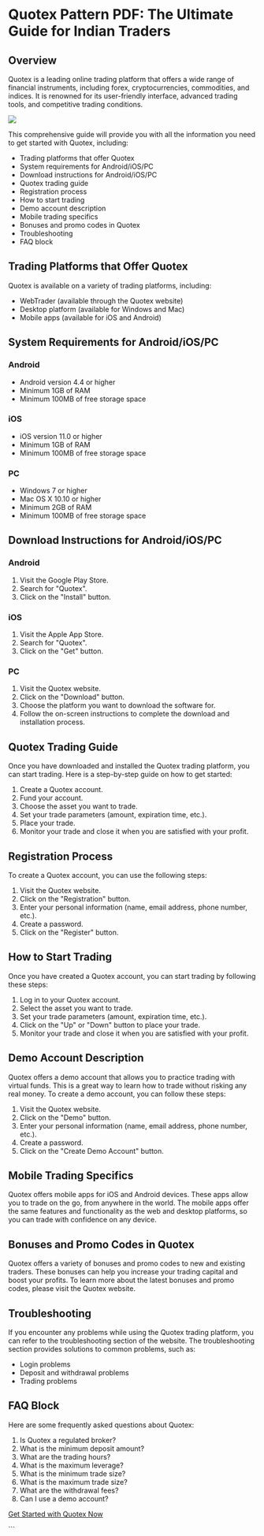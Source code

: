 # Quotex Pattern PDF: The Ultimate Guide for Indian Traders

## Overview

Quotex is a leading online trading platform that offers a wide range of
financial instruments, including forex, cryptocurrencies, commodities,
and indices. It is renowned for its user-friendly interface, advanced
trading tools, and competitive trading conditions.

[![](https://static.quotex.io/files/4_en/300_250.jpg)](https://traff.sbs/brokerqxlid)

This comprehensive guide will provide you with all the information you
need to get started with Quotex, including:

-   Trading platforms that offer Quotex
-   System requirements for Android/iOS/PC
-   Download instructions for Android/iOS/PC
-   Quotex trading guide
-   Registration process
-   How to start trading
-   Demo account description
-   Mobile trading specifics
-   Bonuses and promo codes in Quotex
-   Troubleshooting
-   FAQ block

## Trading Platforms that Offer Quotex

Quotex is available on a variety of trading platforms, including:

-   WebTrader (available through the Quotex website)
-   Desktop platform (available for Windows and Mac)
-   Mobile apps (available for iOS and Android)

## System Requirements for Android/iOS/PC

### Android

-   Android version 4.4 or higher
-   Minimum 1GB of RAM
-   Minimum 100MB of free storage space

### iOS

-   iOS version 11.0 or higher
-   Minimum 1GB of RAM
-   Minimum 100MB of free storage space

### PC

-   Windows 7 or higher
-   Mac OS X 10.10 or higher
-   Minimum 2GB of RAM
-   Minimum 100MB of free storage space

## Download Instructions for Android/iOS/PC

### Android

1.  Visit the Google Play Store.
2.  Search for "Quotex".
3.  Click on the "Install" button.

### iOS

1.  Visit the Apple App Store.
2.  Search for "Quotex".
3.  Click on the "Get" button.

### PC

1.  Visit the Quotex website.
2.  Click on the "Download" button.
3.  Choose the platform you want to download the software for.
4.  Follow the on-screen instructions to complete the download and
    installation process.

## Quotex Trading Guide

Once you have downloaded and installed the Quotex trading platform, you
can start trading. Here is a step-by-step guide on how to get started:

1.  Create a Quotex account.
2.  Fund your account.
3.  Choose the asset you want to trade.
4.  Set your trade parameters (amount, expiration time, etc.).
5.  Place your trade.
6.  Monitor your trade and close it when you are satisfied with your
    profit.

## Registration Process

To create a Quotex account, you can use the following steps:

1.  Visit the Quotex website.
2.  Click on the "Registration" button.
3.  Enter your personal information (name, email address, phone number,
    etc.).
4.  Create a password.
5.  Click on the "Register" button.

## How to Start Trading

Once you have created a Quotex account, you can start trading by
following these steps:

1.  Log in to your Quotex account.
2.  Select the asset you want to trade.
3.  Set your trade parameters (amount, expiration time, etc.).
4.  Click on the "Up" or "Down" button to place your trade.
5.  Monitor your trade and close it when you are satisfied with your
    profit.

## Demo Account Description

Quotex offers a demo account that allows you to practice trading with
virtual funds. This is a great way to learn how to trade without risking
any real money. To create a demo account, you can follow these steps:

1.  Visit the Quotex website.
2.  Click on the "Demo" button.
3.  Enter your personal information (name, email address, phone number,
    etc.).
4.  Create a password.
5.  Click on the "Create Demo Account" button.

## Mobile Trading Specifics

Quotex offers mobile apps for iOS and Android devices. These apps allow
you to trade on the go, from anywhere in the world. The mobile apps
offer the same features and functionality as the web and desktop
platforms, so you can trade with confidence on any device.

## Bonuses and Promo Codes in Quotex

Quotex offers a variety of bonuses and promo codes to new and existing
traders. These bonuses can help you increase your trading capital and
boost your profits. To learn more about the latest bonuses and promo
codes, please visit the Quotex website.

## Troubleshooting

If you encounter any problems while using the Quotex trading platform,
you can refer to the troubleshooting section of the website. The
troubleshooting section provides solutions to common problems, such as:

-   Login problems
-   Deposit and withdrawal problems
-   Trading problems

## FAQ Block

Here are some frequently asked questions about Quotex:

1.  Is Quotex a regulated broker?
2.  What is the minimum deposit amount?
3.  What are the trading hours?
4.  What is the maximum leverage?
5.  What is the minimum trade size?
6.  What is the maximum trade size?
7.  What are the withdrawal fees?
8.  Can I use a demo account?

[Get Started with Quotex Now](\%22https://traff.sbs/brokerqxlid\%22)

\`\`\`

